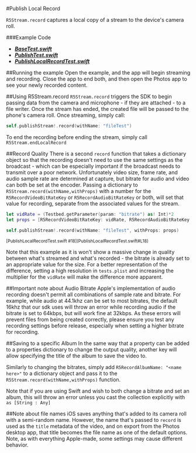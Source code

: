 #Publish Local Record

`R5Stream.record` captures a local copy of a stream to the device's camera roll.

###Example Code
- ***[BaseTest.swift](../BaseTest.swift)***
- ***[PublishTest.swift](../Publish/PublishTest.swift)***
- ***[PublishLocalRecordTest.swift](PublishLocalRecordTest.swift)***

##Running the example
Open the example, and the app will begin streaming and recording. Close the app to end both, and then open the Photos app to see your newly recorded content.

##Using R5Stream.record
`R5Stream.record` triggers the SDK to begin passing data from the camera and microphone - if they are attached - to a file writer. Once the stream has ended, the created file will be passed to the phone's camera roll. Once streaming, simply call:

```Swift
self.publishStream!.record(withName: "fileTest")
```

To end the recording before ending the stream, simply call `R5Stream.endLocalRecord`

##Record Quality
There is a second `record` function that takes a dictionary object so that the recording doesn't need to use the same settings as the broadcast - which can be especially important if the broadcast needs to transmit over a poor network. Unfortunately video size, frame rate, and audio sample rate are determined at capture, but bitrate for audio and video can both be set at the encoder. Passing a dictionary to `R5Stream.record(withName,withProps)` with a number for the `R5RecordVideoBitRateKey` or `R5RecordAudioBitRateKey` or both, will set that value for recording, separate from the associated values for the stream.

```Swift
let vidRate = (Testbed.getParameter(param: "bitrate") as! Int)*2
let props = [R5RecordVideoBitRateKey: vidRate, R5RecordAudioBitRateKey: 32]

self.publishStream!.record(withName: "fileTest", withProps: props)
```
<sub>
[PublishLocalRecordTest.swift #18](PublishLocalRecordTest.swift#L18)
</sub>

Note that this example as it is won't show a massive change in quality between what's streamed and what's recorded - the bitrate is already set to an appropriate value for the size. For a better representation of the difference, setting a high resolution in `tests.plist` and increasing the multiplier for the `vidRate` will make the difference more apparent.

##Important note about Audio Bitrate
Apple's implementation of audio recording doesn't permit all combinations of sample rate and bitrate. For example, while audio at 44.1khz can be set to most bitrates, the default 16khz that our sdk uses will throw an error while recording audio if the bitrate is set to 64kbps, but will work fine at 32kbps. As these errors will prevent files from being created correctly, please ensure you test any recording settings before release, especially when setting a higher bitrate for recording.

##Saving to a specific Album
In the same way that a property can be added to a properties dictionary to change the output quality, another key will allow specifying the title of the album to save the video to.

Similarly to changing the bitrates, simply add `R5RecordAlbumName: "<name here>"` to a dictionary object and pass it to the `R5Stream.record(withName,withProps)` function.

Note that if you are using Swift and wish to both change a bitrate and set an album, this will throw an error unless you cast the collection explicitly with `as [String : Any]`

##Note about file names
iOS saves anything that's added to its camera roll with a semi-random name. However, the name that's passed to `record` is used as the `title` metadata of the video, and on export from the Photos desktop app, that title becomes the file name as one of the default options. Note, as with everything Apple-made, some settings may cause different behavior.

